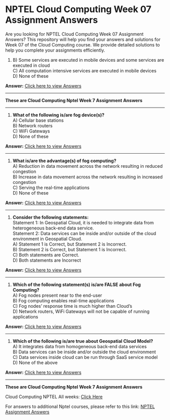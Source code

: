 # NPTEL Cloud Computing Week 07 Assignment Answers

Are you looking for NPTEL Cloud Computing Week 07 Assignment Answers? This repository will help you find your answers and solutions for Week 07 of the Cloud Computing course. We provide detailed solutions to help you complete your assignments efficiently.



1. B) Some services are executed in mobile devices and some services are executed in cloud  
C) All computation intensive services are executed in mobile devices  
D) None of these

**Answer:** [Click here to view Answers](https://progiez.com/cloud-computing-nptel-week-7-assignment-answers)
* * *

**These are Cloud Computing Nptel Week 7 Assignment Answers**

* * *

1. **What of the following is/are fog device(s)?**  
A) Cellular base stations  
B) Network routers  
C) WiFi Gateways  
D) None of these

**Answer:** [Click here to view Answers](https://progiez.com/cloud-computing-nptel-week-7-assignment-answers)

* * *

1. **What is/are the advantage(s) of fog computing?**  
A) Reduction in data movement across the network resulting in reduced congestion  
B) Increase in data movement across the network resulting in increased congestion  
C) Serving the real-time applications  
D) None of these

**Answer:** [Click here to view Answers](https://progiez.com/cloud-computing-nptel-week-7-assignment-answers)

* * *

1. **Consider the following statements:**  
Statement 1: In Geospatial Cloud, it is needed to integrate data from heterogeneous back-end data service.  
Statement 2: Data services can be inside and/or outside of the cloud environment in Geospatial Cloud.  
A) Statement 1 is Correct, but Statement 2 is Incorrect.  
B) Statement 2 is Correct, but Statement 1 is Incorrect.  
C) Both statements are Correct.  
D) Both statements are Incorrect

**Answer:** [Click here to view Answers](https://progiez.com/cloud-computing-nptel-week-7-assignment-answers)

* * *

1. **Which of the following statement(s) is/are FALSE about Fog Computing?**  
A) Fog nodes present near to the end-user  
B) Fog computing enables real-time applications  
C) Fog nodes’ response time is much higher than Cloud’s  
D) Network routers, WiFi Gateways will not be capable of running applications

**Answer:** [Click here to view Answers](https://progiez.com/cloud-computing-nptel-week-7-assignment-answers)

* * *

1. **Which of the following is/are true about Geospatial Cloud Model?**  
A) It integrates data from homogeneous back-end data services  
B) Data services can be inside and/or outside the cloud environment  
C) Data services inside cloud can be run through SaaS service model  
D) None of the above

**Answer:** [Click here to view Answers](https://progiez.com/cloud-computing-nptel-week-7-assignment-answers)

* * *

**These are Cloud Computing Nptel Week 7 Assignment Answers**

Cloud Computing NPTEL All weeks: [Click Here](https://progiez.com/nptel-assignment-answers/python-for-data-science)

For answers to additional Nptel courses, please refer to this link: [NPTEL Assignment Answers](https://progiez.com/nptel-assignment-answers)
